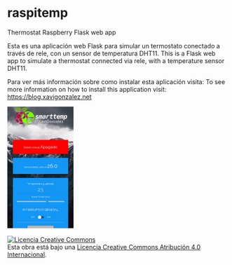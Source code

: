# raspitemp
Thermostat Raspberry Flask web app

Esta es una aplicación web Flask para simular un termostato conectado a través de rele, con un sensor de temperatura DHT11.
This is a Flask web app to simulate a thermostat connected via rele, with a temperature sensor DHT11.

Para ver más información sobre como instalar esta aplicación visita:
To see more information on how to install this application visit:
https://blog.xavigonzalez.net

<img src="smarttemp.gif" width="30%">


<a rel="license" href="http://creativecommons.org/licenses/by/4.0/"><img alt="Licencia Creative Commons" style="border-width:0" src="https://i.creativecommons.org/l/by/4.0/88x31.png" /></a><br />Esta obra está bajo una <a rel="license" href="http://creativecommons.org/licenses/by/4.0/">Licencia Creative Commons Atribución 4.0 Internacional</a>.
